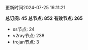 更新时间2024-07-25 16:11:21

**总订阅: 45**
**总节点: 852**
**有效节点: 265**
- ss节点: 24
- v2ray节点: 238
- trojan节点: 3
